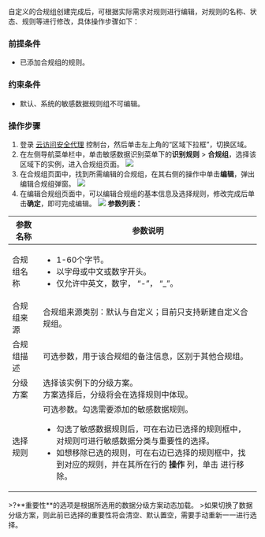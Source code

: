 自定义的合规组创建完成后，可根据实际需求对规则进行编辑，对规则的名称、状态、规则等进行修改，具体操作步骤如下：

### 前提条件
- 已添加合规组的规则。

### 约束条件
- 默认、系统的敏感数据规则组不可编辑。

### 操作步骤
1. 登录 [云访问安全代理](https://console.cloud.tencent.com/casb)  控制台，然后单击左上角的“区域下拉框”，切换区域。
2. 在左侧导航菜单栏中，单击敏感数据识别菜单下的**识别规则** > **合规组**，选择该区域下的实例，进入合规组页面。
![](https://main.qcloudimg.com/raw/77a8c8df01345b6ba00474eb6ff5555d.png)
3. 在合规组页面中，找到所需编辑的合规组，在其右侧的操作中单击**编辑**，弹出编辑合规组弹窗。
![](https://main.qcloudimg.com/raw/a7acac28c06a5a59c214aab661814b05.png)
4. 在编辑合规组页面中，可以编辑合规组的基本信息及选择规则，修改完成后单击**确定**，即可完成编辑。
![](https://main.qcloudimg.com/raw/17d0d7129edf015ee93c6f1b0da75fab.png)
**参数列表：**
<table>
<thead>
<tr>
<th>参数名称</th>
<th>参数说明</th>
</tr>
</thead>
<tbody><tr>
<td>合规组名称</td>
<td><ul><li> 1-60个字节。 </li><li>以字母或中文或数字开头。 </li><li>仅允许中英文，数字， “-”， “_”。</li></td>
</tr>
<tr>
<td>合规组来源</td>
<td>合规组来源类别：默认与自定义；目前只支持新建自定义合规组。</td>
</tr>
<tr>
<td>合规组描述</td>
<td>可选参数，用于该合规组的备注信息，区别于其他合规组。</td>
</tr>
<tr>
<td>分级方案</td>
<td>选择该实例下的分级方案。<br>方案选择后，分级将会在选择规则中体现。</td>
</tr>
<tr>
<td>选择规则</td>
<td>可选参数。勾选需要添加的敏感数据规则。<ul> <li>勾选了敏感数据规则后，可在右边已选择的规则框中，对规则可进行敏感数据分类与重要性的选择。</li><li>如想移除已选的规则，可在右边已选择的规则框中，找到对应的规则，并在其所在行的 <strong>操作</strong> 列，单击 <img src="https://main.qcloudimg.com/raw/a6233dc6056e101aff7c5c92d9201052.png" alt="">进行移除。</li></td>
</tr>
</tbody></table>
>?**重要性**的选项是根据所选用的数据分级方案动态加载。
>如果切换了数据分级方案，则此前已选择的重要性将会清空、默认置空，需要手动重新一一进行选择。
